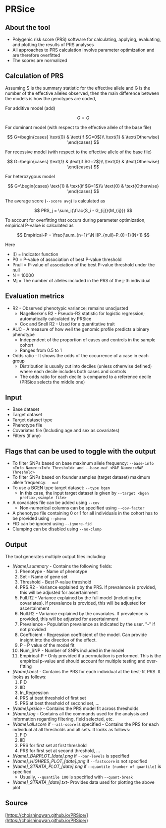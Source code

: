 # PRSice

## About the tool

* Polygenic risk score (PRS) software for calculating, applying, evaluating, and plotting the results of PRS analyses&#x20;
* All approaches to PRS calculation involve parameter optimization and are therefore overfitted&#x20;
* The scores are normalized

## Calculation of PRS

Assuming S is the summary statistic for the effective allele and G is the number of the effective alleles observed, then the main difference between the models is how the genotypes are coded,

For additive model (add)

$$
G =G
$$

For dominant model (with respect to the effective allele of the base file)

$$
G=\begin{cases}
\text{0} & \text{if $G=0$}\\
\text{1} & \text{Otherwise}
\end{cases}
$$

For recessive model (with respect to the effective allele of the base file)

$$
G=\begin{cases}
\text{1} & \text{if $G=2$}\\
\text{0} & \text{Otherwise}
\end{cases}
$$

For heterozygous model

$$
G=\begin{cases}
\text{1} & \text{if $G=1$}\\
\text{0} & \text{Otherwise}
\end{cases}
$$

The average score (`--score avg`) is calculated as

$$
PRS_j = \sum_i{\frac{S_i - G_{ij}}{M_{ij}}}
$$

To account for overfitting that occurs during parameter optimization, empirical P-value is calculated as

$$
Empirical-P = \frac{\sum_{n=1}^\N I(P_{null}-P_0)+1}{N+1}
$$

Here

* I() = Indicator function
* P0 = P-value of association of best P-value threshold
* Pnull = P-value of association of the best P-value threshold under the null
* N = 10000
* Mj = The number of alleles included in the PRS of the j-th individual

## Evaluation metrics

* R2 - Observed phenotypic variance; remains unadjusted
  * Nagelkerke's R2 - Pseudo-R2 statistic for logistic regression; automatically calculated by PRSice
  * Cox and Snell R2 - Used for a quantitative trait
* AUC - A measure of how well the genomic profile predicts a binary phenotype
  * Independent of the proportion of cases and controls in the sample cohort
  * Ranges from 0.5 to 1
* Odds ratio - It shows the odds of the occurrence of a case in each group
  * Distribution is usually cut into deciles (unless otherwise defined) where each decile includes both cases and controls
  * The odds ratio for each decile is compared to a reference decile (PRSice selects the middle one)

## Input

* Base dataset
* Target dataset
* Target dataset type
* Phenotype file
* Covariates file (Including age and sex as covariates)
* Filters (if any)

## Flags that can be used to toggle with the output

* To filter SNPs based on base maximum allele frequency: `--base-info <Info Name>:<Info Threshold> and --base-maf <MAF Name>:<MAF Threshold>`
* To filter SNPs based on founder samples (target dataset) maximum allele frequency: `--maf`
* To use a BGEN type target dataset: `--type bgen`
  * In this case, the input target dataset is given by `--target <bgen prefix>,<sample file>`
* A covariates file can be added using `--cov`
  * Non-numerical columns can be specified using `--cov-factor`
* A phenotype file containing 0 or 1 for all individuals in the cohort has to be provided using `--pheno`
* FID can be ignored using `--ignore-fid`
* Clumping can be disabled using `--no-clump`

## Output

The tool generates multiple output files including:

* _\[Name].summary_ - Contains the following fields:
  1. Phenotype - Name of phenotype
  2. Set - Name of gene set
  3. Threshold - Best P-value threshold
  4. PRS.R2 - Variance explained by the PRS. If prevalence is provided, this will be adjusted for ascertainment
  5. Full.R2 - Variance explained by the full model (including the covariates). If prevalence is provided, this will be adjusted for ascertainment
  6. Null.R2 - Variance explained by the covariates. If prevalence is provided, this will be adjusted for ascertainment
  7. Prevalence - Population prevalence as indicated by the user. "-" if not provided
  8. Coefficient - Regression coefficient of the model. Can provide insight into the direction of the effect.
  9. P - P value of the model fit
  10. Num\_SNP - Number of SNPs included in the model
  11. Empirical-P - Only provided if a permutation is performed. This is the empirical p-value and should account for multiple testing and over-fitting
* _\[Name].best_ - Contains the PRS for each individual at the best-fit PRS. It looks as follows:
  1. FID
  2. IID
  3. In\_Regression
  4. PRS at best threshold of first set
  5. PRS at best threshold of second set, ...
* _\[Name].prsice_ - Contains the PRS model fit across thresholds
* _\[Name].log_ - Contains all the commands used for the analysis and information regarding filtering, field selected, etc.
* _\[Name].all.score_ if `--all-score` is specified - Contains the PRS for each individual at all thresholds and all sets. It looks as follows:
  1. FID&#x20;
  2. IID
  3. PRS for first set at first threshold
  4. PRS for first set at second threshold, ...
* _\[Name]\_BARPLOT\_\[date].png_ if `--bar-levels` is specified
* _\[Name]\_HIGHRES\_PLOT\_\[date].png_ if `--fastscore` is not specified
* _\[Name]\_STRATA\_PLOT\_\[date].png_ if `--quantile [number of quantile]` is specified
  * Usually, `--quantile 100` is specified with `--quant-break`
* _\[Name]\_STRATA\_\[date].txt-_ Provides data used for plotting the above plot

## Source

[https://choishingwan.github.io/PRSice/](https://choishingwan.github.io/PRSice/)

